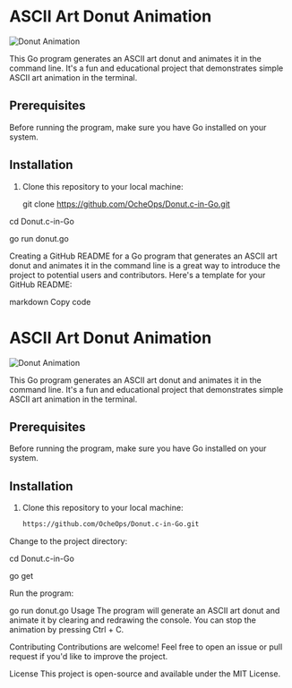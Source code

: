 # ASCII Art Donut Animation

![Donut Animation](donut.gif)

This Go program generates an ASCII art donut and animates it in the command line. It's a fun and educational project that demonstrates simple ASCII art animation in the terminal.

## Prerequisites

Before running the program, make sure you have Go installed on your system.

## Installation

1. Clone this repository to your local machine:

  
   git clone  https://github.com/OcheOps/Donut.c-in-Go.git


cd Donut.c-in-Go

go run donut.go



Creating a GitHub README for a Go program that generates an ASCII art donut and animates it in the command line is a great way to introduce the project to potential users and contributors. Here's a template for your GitHub README:

markdown
Copy code
# ASCII Art Donut Animation

![Donut Animation](donut.gif)

This Go program generates an ASCII art donut and animates it in the command line. It's a fun and educational project that demonstrates simple ASCII art animation in the terminal.

## Prerequisites

Before running the program, make sure you have Go installed on your system.

## Installation

1. Clone this repository to your local machine:

   ```bash
   https://github.com/OcheOps/Donut.c-in-Go.git

Change to the project directory:

cd Donut.c-in-Go

go get

Run the program:


go run donut.go
Usage
The program will generate an ASCII art donut and animate it by clearing and redrawing the console. You can stop the animation by pressing Ctrl + C.

Contributing
Contributions are welcome! Feel free to open an issue or pull request if you'd like to improve the project.

License
This project is open-source and available under the MIT License.

